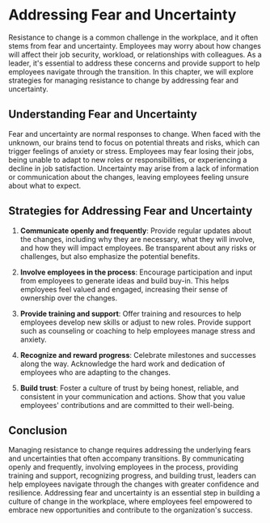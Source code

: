 Addressing Fear and Uncertainty
=========================================================================

Resistance to change is a common challenge in the workplace, and it often stems from fear and uncertainty. Employees may worry about how changes will affect their job security, workload, or relationships with colleagues. As a leader, it's essential to address these concerns and provide support to help employees navigate through the transition. In this chapter, we will explore strategies for managing resistance to change by addressing fear and uncertainty.

Understanding Fear and Uncertainty
----------------------------------

Fear and uncertainty are normal responses to change. When faced with the unknown, our brains tend to focus on potential threats and risks, which can trigger feelings of anxiety or stress. Employees may fear losing their jobs, being unable to adapt to new roles or responsibilities, or experiencing a decline in job satisfaction. Uncertainty may arise from a lack of information or communication about the changes, leaving employees feeling unsure about what to expect.

Strategies for Addressing Fear and Uncertainty
----------------------------------------------

1. **Communicate openly and frequently**: Provide regular updates about the changes, including why they are necessary, what they will involve, and how they will impact employees. Be transparent about any risks or challenges, but also emphasize the potential benefits.

2. **Involve employees in the process**: Encourage participation and input from employees to generate ideas and build buy-in. This helps employees feel valued and engaged, increasing their sense of ownership over the changes.

3. **Provide training and support**: Offer training and resources to help employees develop new skills or adjust to new roles. Provide support such as counseling or coaching to help employees manage stress and anxiety.

4. **Recognize and reward progress**: Celebrate milestones and successes along the way. Acknowledge the hard work and dedication of employees who are adapting to the changes.

5. **Build trust**: Foster a culture of trust by being honest, reliable, and consistent in your communication and actions. Show that you value employees' contributions and are committed to their well-being.

Conclusion
----------

Managing resistance to change requires addressing the underlying fears and uncertainties that often accompany transitions. By communicating openly and frequently, involving employees in the process, providing training and support, recognizing progress, and building trust, leaders can help employees navigate through the changes with greater confidence and resilience. Addressing fear and uncertainty is an essential step in building a culture of change in the workplace, where employees feel empowered to embrace new opportunities and contribute to the organization's success.

